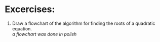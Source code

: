 # Excercises:
1. Draw a flowchart of the algorithm for finding the roots of a quadratic equation. \
*a flowchart was done in polish* 